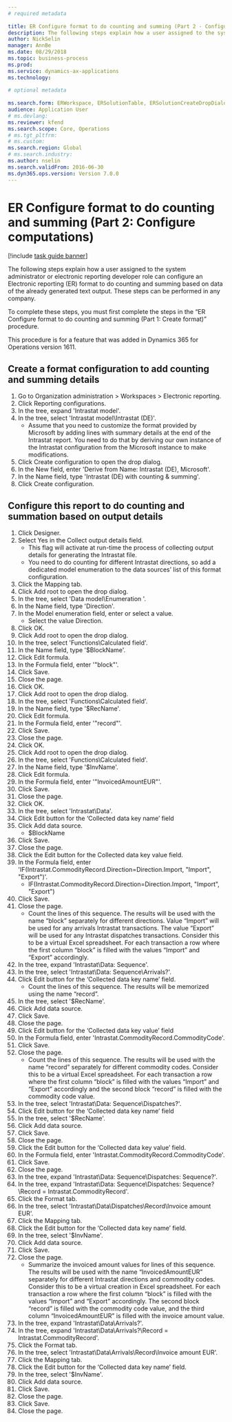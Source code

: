 ```yaml
--- 
# required metadata 
 
title: ER Configure format to do counting and summing (Part 2 - Configure computations)
description: The following steps explain how a user assigned to the system administrator or electronic reporting developer role can configure an Electronic reporting (ER) format to do counting and summing based on data of the already generated text output. 
author: NickSelin
manager: AnnBe 
ms.date: 08/29/2018
ms.topic: business-process 
ms.prod:  
ms.service: dynamics-ax-applications 
ms.technology:  
 
# optional metadata 
 
ms.search.form: ERWorkspace, ERSolutionTable, ERSolutionCreateDropDialog, EROperationDesigner, ERDataSourceAddDropDialog, ERExpressionDesignerFormula   
audience: Application User 
# ms.devlang:  
ms.reviewer: kfend
ms.search.scope: Core, Operations 
# ms.tgt_pltfrm:  
# ms.custom:  
ms.search.region: Global
# ms.search.industry: 
ms.author: nselin
ms.search.validFrom: 2016-06-30 
ms.dyn365.ops.version: Version 7.0.0 
---
```

# ER Configure format to do counting and summing (Part 2: Configure computations)

[!include [task guide banner](../../includes/task-guide-banner.md)]

The following steps explain how a user assigned to the system administrator or electronic reporting developer role can configure an Electronic reporting (ER) format to do counting and summing based on data of the already generated text output. These steps can be performed in any company.

To complete these steps, you must first complete the steps in the “ER Configure format to do counting and summing (Part 1: Create format)” procedure.

This procedure is for a feature that was added in Dynamics 365 for Operations version 1611.


## Create a format configuration to add counting and summing details
1. Go to Organization administration > Workspaces > Electronic reporting.
2. Click Reporting configurations.
3. In the tree, expand 'Intrastat model'.
4. In the tree, select 'Intrastat model\Intrastat (DE)'.
    * Assume that you need to customize the format provided by Microsoft by adding lines with summary details at the end of the Intrastat report. You need to do that by deriving our own instance of the Intrastat configuration from the Microsoft instance to make modifications.  
5. Click Create configuration to open the drop dialog.
6. In the New field, enter 'Derive from Name: Intrastat (DE), Microsoft'.
7. In the Name field, type 'Intrastat (DE) with counting & summing'.
8. Click Create configuration.

## Configure this report to do counting and summation based on output details
1. Click Designer.
2. Select Yes in the Collect output details field.
    * This flag will activate at run-time the process of collecting output details for generating the Intrastat file.  
    * You need to do counting for different Intrastat directions, so add a dedicated model enumeration to the data sources’ list of this format configuration.  
3. Click the Mapping tab.
4. Click Add root to open the drop dialog.
5. In the tree, select 'Data model\Enumeration '.
6. In the Name field, type 'Direction'.
7. In the Model enumeration field, enter or select a value.
    * Select the value Direction.  
8. Click OK.
9. Click Add root to open the drop dialog.
10. In the tree, select 'Functions\Calculated field'.
11. In the Name field, type '$BlockName'.
12. Click Edit formula.
13. In the Formula field, enter '"block"'.
14. Click Save.
15. Close the page.
16. Click OK.
17. Click Add root to open the drop dialog.
18. In the tree, select 'Functions\Calculated field'.
19. In the Name field, type '$RecName'.
20. Click Edit formula.
21. In the Formula field, enter '"record"'.
22. Click Save.
23. Close the page.
24. Click OK.
25. Click Add root to open the drop dialog.
26. In the tree, select 'Functions\Calculated field'.
27. In the Name field, type '$InvName'.
28. Click Edit formula.
29. In the Formula field, enter '"InvoicedAmountEUR"'.
30. Click Save.
31. Close the page.
32. Click OK.
33. In the tree, select 'Intrastat\Data'.
34. Click Edit button for the ‘Collected data key name’ field
35. Click Add data source.
    * $BlockName  
36. Click Save.
37. Close the page.
38. Click the Edit button for the Collected data key value field.
39. In the Formula field, enter 'IF(Intrastat.CommodityRecord.Direction=Direction.Import, "Import", "Export")'.
    * IF(Intrastat.CommodityRecord.Direction=Direction.Import, "Import", "Export")  
40. Click Save.
41. Close the page.
    * Count the lines of this sequence. The results will be used with the name “block” separately for different directions. Value “Import” will be used for any arrivals Intrastat transactions. The value “Export” will be used for any Intrastat dispatches transactions. Consider this to be a virtual Excel spreadsheet. For each transaction a row where the first column “block” is filled with the values “Import” and “Export” accordingly.  
42. In the tree, expand 'Intrastat\Data: Sequence'.
43. In the tree, select 'Intrastat\Data: Sequence\Arrivals?'.
44. Click Edit button for the ‘Collected data key name’ field.
    * Count the lines of this sequence. The results will be memorized using the name “record”.  
45. In the tree, select '$RecName'.
46. Click Add data source.
47. Click Save.
48. Close the page.
49. Click Edit button for the ‘Collected data key value’ field
50. In the Formula field, enter 'Intrastat.CommodityRecord.CommodityCode'.
51. Click Save.
52. Close the page.
    * Count the lines of this sequence. The results will be used with the name “record” separately for different commodity codes. Consider this to be a virtual Excel spreadsheet. For each transaction a row where the first column “block” is filled with the values “Import” and “Export” accordingly and the second block “record” is filled with the commodity code value.  
53. In the tree, select 'Intrastat\Data: Sequence\Dispatches?'.
54. Click Edit button for the ‘Collected data key name’ field
55. In the tree, select '$RecName'.
56. Click Add data source.
57. Click Save.
58. Close the page.
59. Click the Edit button for the ‘Collected data key value’ field.
60. In the Formula field, enter 'Intrastat.CommodityRecord.CommodityCode'.
61. Click Save.
62. Close the page.
63. In the tree, expand 'Intrastat\Data: Sequence\Dispatches: Sequence?'.
64. In the tree, expand 'Intrastat\Data: Sequence\Dispatches: Sequence?\Record =  Intrastat.CommodityRecord'.
65. Click the Format tab.
66. In the tree, select 'Intrastat\Data\Dispatches\Record\Invoice amount EUR'.
67. Click the Mapping tab.
68. Click the Edit button for the ‘Collected data key name’ field.
69. In the tree, select '$InvName'.
70. Click Add data source.
71. Click Save.
72. Close the page.
    * Summarize the invoiced amount values for lines of this sequence. The results will be used with the name “InvoicedAmountEUR” separately for different Intrastat directions and commodity codes. Consider this to be a virtual creation in Excel spreadsheet. For each transaction a row where the first column “block” is filled with the values “Import” and “Export” accordingly. The second block “record” is filled with the commodity code value, and the third column “InvoicedAmountEUR” is filled with the invoice amount value.  
73. In the tree, expand 'Intrastat\Data\Arrivals?'.
74. In the tree, expand 'Intrastat\Data\Arrivals?\Record =  Intrastat.CommodityRecord'.
75. Click the Format tab.
76. In the tree, select 'Intrastat\Data\Arrivals\Record\Invoice amount EUR'.
77. Click the Mapping tab.
78. Click the Edit button for the ‘Collected data key name’ field.
79. In the tree, select '$InvName'.
80. Click Add data source.
81. Click Save.
82. Close the page.
83. Click Save.
84. Close the page.

